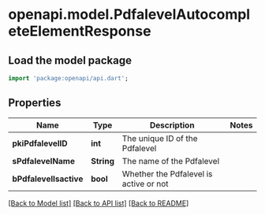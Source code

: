 # openapi.model.PdfalevelAutocompleteElementResponse

## Load the model package
```dart
import 'package:openapi/api.dart';
```

## Properties
Name | Type | Description | Notes
------------ | ------------- | ------------- | -------------
**pkiPdfalevelID** | **int** | The unique ID of the Pdfalevel | 
**sPdfalevelName** | **String** | The name of the Pdfalevel | 
**bPdfalevelIsactive** | **bool** | Whether the Pdfalevel is active or not | 

[[Back to Model list]](../README.md#documentation-for-models) [[Back to API list]](../README.md#documentation-for-api-endpoints) [[Back to README]](../README.md)


